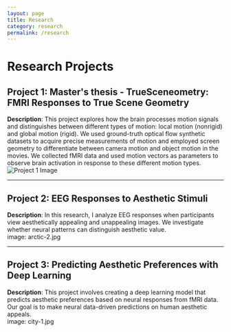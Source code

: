 ```yaml
---
layout: page
title: Research
category: research
permalink: /research
---
```


# Research Projects

## Project 1: Master's thesis - TrueSceneometry: FMRI Responses to True Scene Geometry
**Description**: This project explores how the brain processes motion signals and distinguishes between different types of motion: local motion (nonrigid) and global motion (rigid). We used ground-truth optical flow synthetic datasets to acquire precise measurements of motion and employed screen geometry to differentiate between camera motion and object motion in the movies. We collected fMRI data and used motion vectors as parameters to observe brain activation in response to these different motion types. 
![Project 1 Image](https://alppekk.github.io/ekinci.github.io/assets/img/arctic-1.jpg)

---

## Project 2: EEG Responses to Aesthetic Stimuli
**Description**: In this research, I analyze EEG responses when participants view aesthetically appealing and unappealing images. We investigate whether neural patterns can distinguish aesthetic value.  
image: arctic-2.jpg

---

## Project 3: Predicting Aesthetic Preferences with Deep Learning
**Description**: This project involves creating a deep learning model that predicts aesthetic preferences based on neural responses from fMRI data. Our goal is to make neural data-driven predictions on human aesthetic appeals.  
image: city-1.jpg


